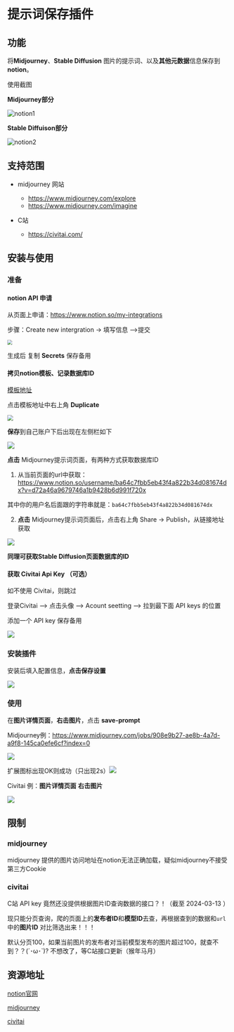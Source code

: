 # 提示词保存插件

## 功能
将**Midjourney**、**Stable Diffusion** 图片的提示词、以及**其他元数据**信息保存到**notion**。



使用截图

**Midjourney部分**

![notion1](other\notion1.jpg)

**Stable Diffuison部分**

![notion2](other\notion2.jpg)



## 支持范围
- midjourney 网站
    - https://www.midjourney.com/explore
    - https://www.midjourney.com/imagine

- C站
    - https://civitai.com/

## 安装与使用

### 准备

#### notion API 申请

从页面上申请：https://www.notion.so/my-integrations

步骤：Create new intergration -> 填写信息 -->提交

<img src="other\notion6.jpg" style="zoom:67%;" />

生成后 复制 **Secrets** 保存备用

#### 拷贝notion模板、记录数据库ID

[模板地址](https://mikotoayu.notion.site/Save-Prompt-template-835950fa263147bda2a2876d2c824f83)

点击模板地址中右上角 **Duplicate**

<img src="other\notion3.jpg" style="zoom: 80%;" />

**保存**到自己账户下后出现在左侧栏如下

![](other\notion4.jpg)

**点击** Midjourney提示词页面，有两种方式获取数据库ID

1. 从当前页面的url中获取：https://www.notion.so/username/ba64c7fbb5eb43f4a822b34d081674dx?v=d72a46a9679746a1b9428b6d991f720x

其中你的用户名后面跟的字符串就是：`ba64c7fbb5eb43f4a822b34d081674dx`

2. **点击** Midjourney提示词页面后，点击右上角 Share -> Publish，从链接地址获取

![](other\notion5.jpg)

**同理可获取Stable Diffusion页面数据库的ID**





#### 获取 Civitai Api Key （可选）

如不使用 Civitai，则跳过

登录Civitai --> 点击头像 --> Acount seetting --> 拉到最下面 API keys 的位置

添加一个 API key 保存备用

![](other\c1.jpg)



### 安装插件

安装后填入配置信息，**点击保存设置**

![](other\sp1.jpg)

### 使用

在**图片详情页面**，**右击图片**，点击 **save-prompt**

Midjourney例：https://www.midjourney.com/jobs/908e9b27-ae8b-4a7d-a9f8-145ca0efe6cf?index=0

![](other\sp2.jpg)

扩展图标出现OK则成功（只出现2s）![](other\sp3.jpg)

Civitai 例：**图片详情页面** **右击图片**

![](other\c2.jpg)




## 限制

### midjourney

midjourney 提供的图片访问地址在notion无法正确加载，疑似midjourney不接受第三方Cookie



### civitai

C站 API key 竟然还没提供根据图片ID查询数据的接口？！（截至 2024-03-13 ）

现只能分页查询，爬的页面上的**发布者ID**和**模型ID**去查，再根据查到的数据和`url`中的**图片ID** 对比筛选出来！！！

默认分页100，如果当前图片的发布者对当前模型发布的图片超过100，就查不到？？(´･ω･`)? 不想改了，等C站接口更新（猴年马月）



## 资源地址

[notion官网](https://www.notion.so/)

[midjourney](https://www.midjourney.com/)

[civitai](https://civitai.com/)
